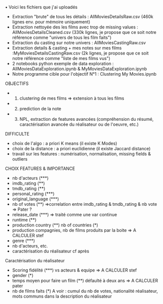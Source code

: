 
• Voici les fichiers que j'ai uploadés
- Extraction "brute" de tous les détails : AllMoviesDetailsRaw.csv (460k lignes env. pour mémoire uniquement)
- Extraction nettoyée des les films avec trop de missing values : AllMoviesDetailsCleaned.csv (330k lignes, je propose que ce soit notre référence comme "univers de tous les film faits")
- Extraction du casting sur notre univers : AllMoviesCastingRaw.csv
- Extraction details & casting + mes notes sur mes films :MyMoviesDetailsCastingRaw.csv (2k lignes, je propose que ce soit notre référence comme "liste de mes films vus")
- 2 notebooks python exemple de data exploration : AllMoviesDataExploration.ipynb & MyMoviesDataExploration.ipynb
- Notre programme cible pour l'objectif N°1 : Clustering My Movies.ipynb

OBJECTIFS
- 1. clustering de mes films => extension à tous les films
- 2. prediction de la note
- 3. NPL, extraction de features avancées (compréhension du résumé, caractérisation avancée du réalisateur ou de l'oeuvre, etc.)

DIFFICULTE
- choix de l'algo : a priori K means (il existe K Modes)
- choix de la distance : a priori euclidienne (il existe Jaccard distance)
- travail sur les features : numérisation, normalisation, missing fields & outliers

CHOIX FEATURES & IMPORTANCE
- nb d'acteurs (***)
- imdb_rating (**)
- tmdb_rating (**)
- personal_rating (***)
- original_language (***)
- nb of votes (**) =>correlation entre imdb_rating & tmdb_rating & nb vote => Pater ?
- release_date (***) => traité comme une var continue
- runtime (**)
- production country (**) nb of countries (*)
- production compagnies, nb de films produits par la boite => A CALCULER stef
- genre (***)
- nb d'acteurs, etc.
- caractérisation du réalisateur cf après

Caractérisation du réalisateur
- Scoring fidélité (***) vs acteurs & equipe => A CALCULER stef
- gender (*)
- temps moyen pour faire un film (**) défaulté à deux ans => A CALCULER pater
- nb de films faits (*)
A voir : cumul du nb de votes, nationalité réalisateur, mots communs dans la description du réalisateur
